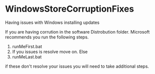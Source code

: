 # WindowsStoreCorruptionFixes
Having issues with Windows installing updates

If you are having corrution in the software Distrobution folder.  Microsoft recommends you run the following steps.

1. runMeFirst.bat
2. If you issues is resolve move on.  Else
3. runMeLast.bat

if these don't resolve your issues you will need to take additional steps.
